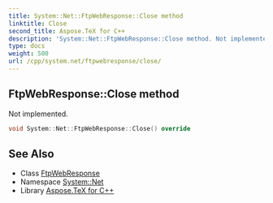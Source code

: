 ```yaml
---
title: System::Net::FtpWebResponse::Close method
linktitle: Close
second_title: Aspose.TeX for C++
description: 'System::Net::FtpWebResponse::Close method. Not implemented in C++.'
type: docs
weight: 500
url: /cpp/system.net/ftpwebresponse/close/
---
```

## FtpWebResponse::Close method


Not implemented.

```cpp
void System::Net::FtpWebResponse::Close() override
```

## See Also

* Class [FtpWebResponse](../)
* Namespace [System::Net](../../)
* Library [Aspose.TeX for C++](../../../)
